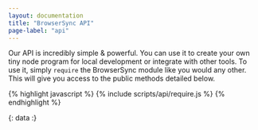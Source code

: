 ```yaml
---
layout: documentation
title: "BrowserSync API"
page-label: "api"
---
```


Our API is incredibly simple & powerful. You can use it to create your own
tiny node program for local development or integrate with other tools. To use it, 
simply `require` the BrowserSync module like you would any other. This will give 
you access to the public methods detailed below.

{% highlight javascript %}
{% include scripts/api/require.js %}
{% endhighlight %}

{: data :}